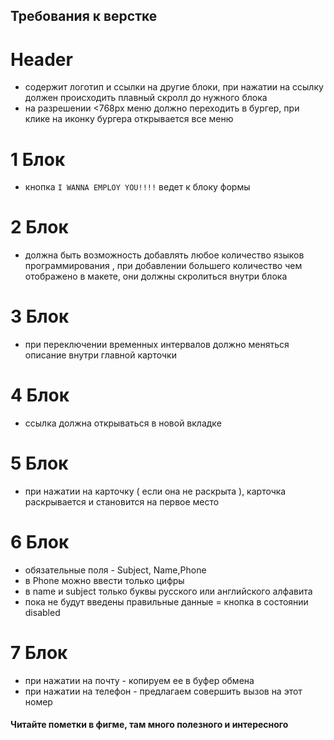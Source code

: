 ## Требования к верстке
   
# Header
- содержит логотип и ссылки на другие блоки, при нажатии на ссылку должен происходить плавный скролл до нужного блока
- на разрешении <768px меню должно переходить в бургер, при клике на иконку бургера открывается все меню
  
# 1 Блок
- кнопка `I WANNA EMPLOY YOU!!!!` ведет к блоку формы 
  
# 2 Блок
- должна быть возможность добавлять любое количество языков программирования , при добавлении большего количество чем отображено в макете, они должны скролиться внутри блока

# 3 Блок
- при переключении временных интервалов должно меняться описание внутри главной карточки
  
# 4 Блок
- ссылка должна открываться в новой вкладке 

# 5 Блок
- при нажатии на карточку ( если она не раскрыта ), карточка раскрывается и становится на первое место 
  
# 6 Блок
- обязательные поля - Subject, Name,Phone 
- в Phone можно ввести только цифры
- в name и subject только буквы русского или английского алфавита 
- пока не будут введены правильные данные = кнопка в состоянии disabled 
  
# 7 Блок
- при нажатии на почту - копируем ее в буфер обмена 
- при нажатии на телефон - предлагаем совершить вызов на этот номер

#### Читайте пометки в фигме, там много полезного и интересного
